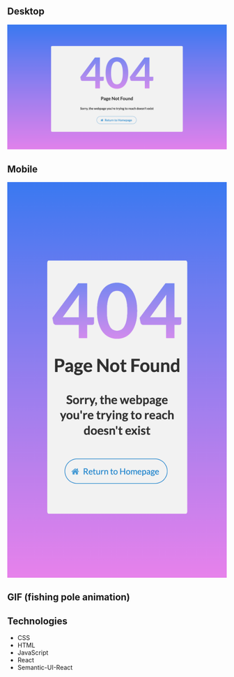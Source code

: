 ## Desktop
![Alt text](public/images/404_desktop.png?raw=true)

## Mobile
![Alt text](public/images/404_mobile.png?raw=true)

## GIF (fishing pole animation)

## Technologies
* CSS
* HTML
* JavaScript
* React
* Semantic-UI-React
